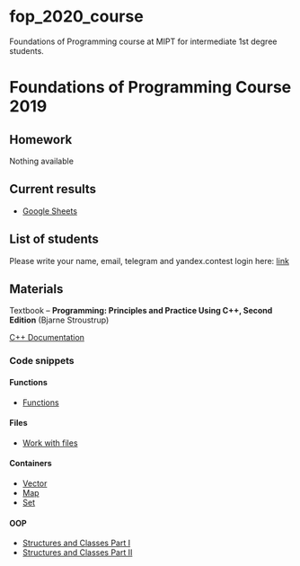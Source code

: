 # fop_2020_course
Foundations of Programming course at MIPT for intermediate 1st degree students.

# Foundations of Programming Course 2019

## Homework
Nothing available

## Current results
- [Google Sheets]()

## List of students
Please write your name, email, telegram and yandex.contest login here: [link](https://docs.google.com/spreadsheets/d/1i5lX0RsZ7ZsYQe22W-aa1WIckMBYvqBhVW5eWU5L-wY/edit?usp=sharing)


## Materials 
Textbook – **Programming: Principles and Practice Using C++, Second Edition** (Bjarne Stroustrup)

[C++ Documentation](https://en.cppreference.com/w/)

### Code snippets
#### Functions 
- [Functions](materials/functions/functions.cpp)

#### Files
- [Work with files](materials/work_with_files/work_with_files.cpp)

#### Containers 
- [Vector](materials/containers/vector/vectors.md)
- [Map](materials/containers/map/maps.md)
- [Set](materials/containers/set/sets.md) 
#### OOP
- [Structures and Classes Part I](materials/object-oriented-programming/structures_and_classes/structures_and_classes.md)
- [Structures and Classes Part II](materials/object-oriented-programming/structures_and_classes/structures_and_classes_part_2.md)
